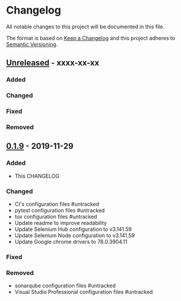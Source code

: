 # Changelog
All notable changes to this project will be documented in this file.

The format is based on [Keep a Changelog](http://keepachangelog.com/en/1.0.0/)
and this project adheres to [Semantic Versioning](http://semver.org/spec/v2.0.0.html).


## [Unreleased] - xxxx-xx-xx

### Added

### Changed

### Fixed

### Removed


## [0.1.9] - 2019-11-29

### Added
- This CHANGELOG

### Changed
- CI's configuration files #untracked
- pytest configuration files #untracked
- tox configuration files #untracked
- Update readme to improve readability
- Update Selenium Hub configuration to v3.141.59
- Update Selenium Node configuration to v3.141.59
- Update Google chrome drivers to 78.0.3904.11

### Fixed

### Removed
- sonarqube configuration files #untracked
- Visual Studio Professional configuration files #untracked


[Unreleased]: https://github.com/netzulo/qacode/compare/v0.1.9...HEAD
[0.1.9]: https://github.com/netzulo/qacode/compare/v0.1.8...v0.1.9
[0.1.8]: https://github.com/netzulo/qacode/compare/v0.1.7...v0.1.8
[0.1.7]: https://github.com/netzulo/qacode/compare/v0.1.6...v0.1.7
[0.1.6]: https://github.com/netzulo/qacode/compare/v0.1.5...v0.1.6